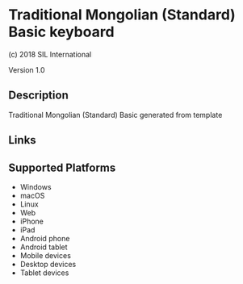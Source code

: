 Traditional Mongolian (Standard) Basic keyboard
==============

(c) 2018 SIL International

Version 1.0

Description
-----------

Traditional Mongolian (Standard) Basic generated from template

Links
-----

Supported Platforms
-------------------
 * Windows
 * macOS
 * Linux
 * Web
 * iPhone
 * iPad
 * Android phone
 * Android tablet
 * Mobile devices
 * Desktop devices
 * Tablet devices

